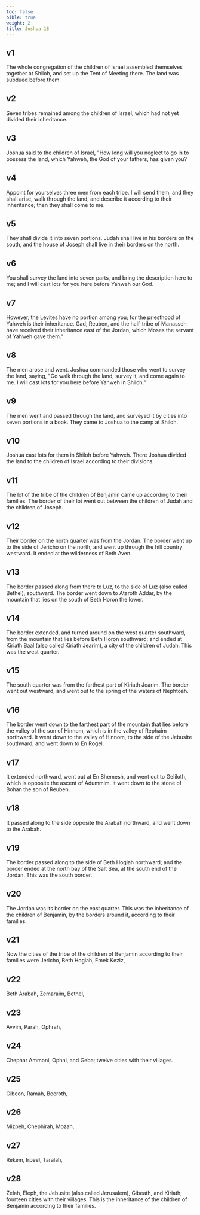 ```yaml
---
toc: false
bible: true
weight: 2
title: Joshua 18
---
```



## v1 
The whole congregation of the children of Israel assembled themselves together at Shiloh, and set up the Tent of Meeting there. The land was subdued before them. 

## v2 
Seven tribes remained among the children of Israel, which had not yet divided their inheritance. 

## v3 
Joshua said to the children of Israel, "How long will you neglect to go in to possess the land, which Yahweh, the God of your fathers, has given you? 

## v4 
Appoint for yourselves three men from each tribe. I will send them, and they shall arise, walk through the land, and describe it according to their inheritance; then they shall come to me. 

## v5 
They shall divide it into seven portions. Judah shall live in his borders on the south, and the house of Joseph shall live in their borders on the north. 

## v6 
You shall survey the land into seven parts, and bring the description here to me; and I will cast lots for you here before Yahweh our God. 

## v7 
However, the Levites have no portion among you; for the priesthood of Yahweh is their inheritance. Gad, Reuben, and the half-tribe of Manasseh have received their inheritance east of the Jordan, which Moses the servant of Yahweh gave them." 

## v8 
The men arose and went. Joshua commanded those who went to survey the land, saying, "Go walk through the land, survey it, and come again to me. I will cast lots for you here before Yahweh in Shiloh." 

## v9 
The men went and passed through the land, and surveyed it by cities into seven portions in a book. They came to Joshua to the camp at Shiloh. 

## v10 
Joshua cast lots for them in Shiloh before Yahweh. There Joshua divided the land to the children of Israel according to their divisions. 

## v11 
The lot of the tribe of the children of Benjamin came up according to their families. The border of their lot went out between the children of Judah and the children of Joseph. 

## v12 
Their border on the north quarter was from the Jordan. The border went up to the side of Jericho on the north, and went up through the hill country westward. It ended at the wilderness of Beth Aven. 

## v13 
The border passed along from there to Luz, to the side of Luz (also called Bethel), southward. The border went down to Ataroth Addar, by the mountain that lies on the south of Beth Horon the lower. 

## v14 
The border extended, and turned around on the west quarter southward, from the mountain that lies before Beth Horon southward; and ended at Kiriath Baal (also called Kiriath Jearim), a city of the children of Judah. This was the west quarter. 

## v15 
The south quarter was from the farthest part of Kiriath Jearim. The border went out westward, and went out to the spring of the waters of Nephtoah. 

## v16 
The border went down to the farthest part of the mountain that lies before the valley of the son of Hinnom, which is in the valley of Rephaim northward. It went down to the valley of Hinnom, to the side of the Jebusite southward, and went down to En Rogel. 

## v17 
It extended northward, went out at En Shemesh, and went out to Geliloth, which is opposite the ascent of Adummim. It went down to the stone of Bohan the son of Reuben. 

## v18 
It passed along to the side opposite the Arabah northward, and went down to the Arabah. 

## v19 
The border passed along to the side of Beth Hoglah northward; and the border ended at the north bay of the Salt Sea, at the south end of the Jordan. This was the south border. 

## v20 
The Jordan was its border on the east quarter. This was the inheritance of the children of Benjamin, by the borders around it, according to their families. 

## v21 
Now the cities of the tribe of the children of Benjamin according to their families were Jericho, Beth Hoglah, Emek Keziz, 

## v22 
Beth Arabah, Zemaraim, Bethel, 

## v23 
Avvim, Parah, Ophrah, 

## v24 
Chephar Ammoni, Ophni, and Geba; twelve cities with their villages. 

## v25 
Gibeon, Ramah, Beeroth, 

## v26 
Mizpeh, Chephirah, Mozah, 

## v27 
Rekem, Irpeel, Taralah, 

## v28 
Zelah, Eleph, the Jebusite (also called Jerusalem), Gibeath, and Kiriath; fourteen cities with their villages. This is the inheritance of the children of Benjamin according to their families.
